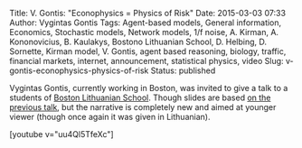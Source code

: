 Title: V. Gontis: "Econophysics = Physics of Risk"
Date: 2015-03-03 07:33
Author: Vygintas Gontis
Tags: Agent-based models, General information, Economics, Stochastic models, Network models, 1/f noise, A. Kirman, A. Kononovicius, B. Kaulakys, Bostono Lithuanian School, D. Helbing, D. Sornette, Kirman model, V. Gontis, agent based reasoning, biology, traffic, financial markets, internet, announcement, statistical physics, video
Slug: v-gontis-econophysics-physics-of-risk
Status: published

Vygintas
Gontis, currently working in Boston, was invited to give a talk to a
students of [Boston Lithuanian School](http://www.blsm.org/). Though
slides are based [on the previous
talk](/cafe-scientifique-rizikos-fizika-kuo-daugiau-fizikos-tuo-maziau-rizikos-vaizdo-irasas "Cafe Scientifique “Physics of Risk: the more physics, the less risk” video recording"),
but the narrative is completely new and aimed at younger viewer (though
once again it was given in Lithuanian).

[youtube v="uu4Ql5TfeXc"]
